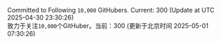 Committed to Following `10,000` GitHubers. Current: <!-- FOLLOWING_COUNT -->300<!-- FOLLOWING_COUNT --> (Update at UTC <!-- LAST_UPDATED -->2025-04-30 23:30:26<!-- LAST_UPDATED -->)<br>
致力于关注`10,000`个GitHuber。当前：<!-- FOLLOWING_COUNT -->300<!-- FOLLOWING_COUNT --> (更新于北京时间 <!-- LAST_UPDATED_CST -->2025-05-01 07:30:26<!-- LAST_UPDATED_CST -->)
